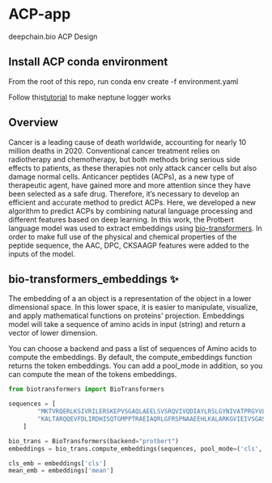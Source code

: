 # ACP-app
deepchain.bio ACP Design 

## Install ACP conda environment 

From the root of this repo, run conda env create -f environment.yaml

Follow this[tutorial](https://docs.neptune.ai/integrations-and-supported-tools/model-training/tensorflow-keras#step-5-monitor-your-tensorflow-keras-training-in-neptune) to make neptune logger works

## Overview 

Cancer is a leading cause of death worldwide, accounting for nearly 10 million deaths in 2020. Conventional cancer treatment relies on radiotherapy and chemotherapy, but both methods bring serious side effects to patients, as these therapies not only attack cancer cells but also damage normal cells. Anticancer peptides (ACPs), as  a new type of therapeutic agent, have gained more and more attention since they have been selected as a safe drug.  Therefore, it’s necessary to develop an efficient and accurate method to predict ACPs. Here, we developed a new algorithm to predict ACPs by combining natural language processing  and different features based on deep learning.  In this work, the Protbert language model was used to extract embeddings using [bio-transformers](https://pypi.org/project/bio-transformers/). In order to make full use of the physical and chemical properties of the peptide sequence, the AAC, DPC, CKSAAGP  features were added to the inputs of the model.

## bio-transformers_embeddings :sparkles: 

The embedding of a an object is a representation of the object in a lower dimensional space. In this lower space, it is easier to manipulate, visualize, and apply mathematical functions on proteins' projection. Embeddings model will take a sequence of amino acids in input (string) and return a vector of lower dimension.

You can choose a backend and pass a list of sequences of Amino acids to compute the embeddings. By default, the compute_embeddings function returns the <CLS> token embeddings. You can add a pool_mode in addition, so you can compute the mean of the tokens embeddings.


```python
from biotransformers import BioTransformers

sequences = [
        "MKTVRQERLKSIVRILERSKEPVSGAQLAEELSVSRQVIVQDIAYLRSLGYNIVATPRGYVLAGG",
        "KALTARQQEVFDLIRDHISQTGMPPTRAEIAQRLGFRSPNAAEEHLKALARKGVIEIVSGASRGIRLLQEE",
    ]

bio_trans = BioTransformers(backend="protbert")
embeddings = bio_trans.compute_embeddings(sequences, pool_mode=('cls','mean'),batch_size=2)

cls_emb = embeddings['cls']
mean_emb = embeddings['mean']
```









